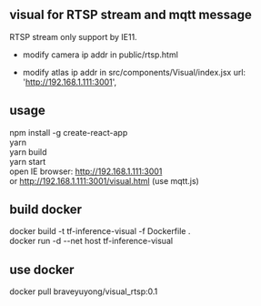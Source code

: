 ## visual for RTSP stream and mqtt message
RTSP stream only support by IE11.

* modify camera ip addr in public/rtsp.html
<param name='mrl' value='rtsp://192.168.1.164:554'/>

* modify atlas ip addr in src/components/Visual/index.jsx 
url: 'http://192.168.1.111:3001',


## usage
npm install -g create-react-app  
yarn  
yarn build  
yarn start  
open IE browser: http://192.168.1.111:3001  
or http://192.168.1.111:3001/visual.html  (use mqtt.js)


## build docker
docker build -t tf-inference-visual -f Dockerfile .  
docker run -d --net host tf-inference-visual


## use docker
docker pull braveyuyong/visual_rtsp:0.1
